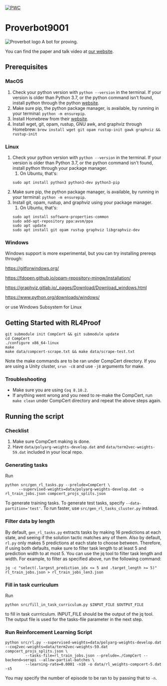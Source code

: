 [![PWC](https://img.shields.io/endpoint.svg?url=https://paperswithcode.com/badge/generating-correctness-proofs-with-neural/automated-theorem-proving-on-compcert)](https://paperswithcode.com/sota/automated-theorem-proving-on-compcert?p=generating-correctness-proofs-with-neural)

# Proverbot9001
![Proverbot logo](proverbotlogo-01.png)
A bot for proving.

You can find the paper and talk video at [our website](https://proverbot9001.ucsd.edu).

## Prerequisites

### MacOS

1. Check your python version with `python --version` in the
   terminal. If your version is older than Python 3.7, or the python
   command isn't found, install python through the python
   [website](https://www.python.org/).
2. Make sure pip, the python package manager, is available, by running
   in your terminal: `python -m ensurepip`.
3. Install Homebrew from their [website](https://brew.sh/).
4. Install wget, git, opam, rustup, GNU awk, and graphviz through Homebrew:
   `brew install wget git opam rustup-init gawk graphviz && rustup-init`

### Linux
1. Check your python version with `python --version` in the
   terminal. If your version is older than Python 3.7, or the python
   command isn't found, install python through your package manager.
   1. On Ubuntu, that's:
   ```
   sudo apt install python3 python3-dev python3-pip
   ```
2. Make sure pip, the python package manager, is available, by running
   in your terminal: `python -m ensurepip`.
3. Install git, opam, rustup, and graphviz using your package manager.
   1. On Ubuntu, that's:
   ```
   sudo apt install software-properties-common
   sudo add-apt-repository ppa:avsm/ppa
   sudo apt update
   sudo apt install git opam rustup graphviz libgraphviz-dev
   ```

### Windows
Windows support is more experimental, but you can try installing
prereqs through:

https://gitforwindows.org/

https://fdopen.github.io/opam-repository-mingw/installation/

https://graphviz.gitlab.io/_pages/Download/Download_windows.html

https://www.python.org/downloads/windows/

or use Windows Subsystem for Linux

## Getting Started with RL4Proof
```
git submodule init CompCert && git submodule update
cd CompCert
./configure x86_64-linux
make
make data/compcert-scrape.txt && make data/scrape-test.txt
```
Note the make commands are to be ran under CompCert directory. If you are using a Unity cluster, ```srun -c8``` and use ```-j8``` arguments for make.

### Troubleshooting
- Make sure you are using ```Coq 8.10.2```.
- If anything went wrong and you need to re-make the CompCert, run ```make clean``` under CompCert directory and repeat the above steps again.


## Running the script
### Checklist
1. Make sure CompCert making is done.
2. Have ```data/polyarg-weights-develop.dat``` and ```data/term2vec-weights-59.dat``` included in your local repo.
### Generating tasks
Run
```
python src/gen_rl_tasks.py --prelude=CompCert \
      --supervised-weights=data/polyarg-weights-develop.dat -o rl_train_jobs.json compcert_projs_splits.json
```
To generate training tasks. To generate test tasks, specify ```--data-partition='test'```. To run faster, use ```src/gen_rl_tasks_cluster.py``` instead.
### Filter data by length
By default, ```gen_rl_tasks.py``` extracts tasks by making 16 predictions at each state, and seeing if the solution tactic matches any of them. Also 
by default, ```rl.py``` only makes 5 predictions at each state to choose between. Therefore, if using both defaults, make sure to filter task length to 
at least 5 and prediction width to at most 5.
You can use the jq tool to filter task length and width.
For example, to filter as specified above, run the following command:
```
jq -c "select(.largest_prediction_idx <= 5 and .target_length >= 5)" rl_train_jobs.json > rl_train_jobs_len3.json
```
### Fill in task curriculum
Run 
```
python src/fill_in_task_curriculum.py $INPUT_FILE $OUTPUT_FILE
```
to fill in task currriculum. INPUT_FILE should be the output of the jq tool. The output file is used for the tasks-file parameter in the next step.
### Run Reinforcement Learning Script
```
python src/rl.py --supervised-weights=data/polyarg-weights-develop.dat --coq2vec-weights=data/term2vec-weights-59.dat compcert_projs_splits.json \
         --tasks-file=rl_train_jobs.json --prelude=./CompCert --backend=serapi --allow-partial-batches \
         --learning-rate=0.0001 -n10 -o data/rl_weights-compcert-5.dat -s5
```
You may specify the number of episode to be ran to by passing that to  ```-n```.  

